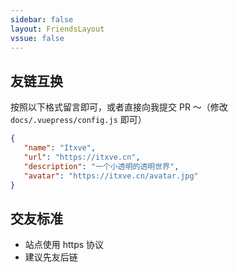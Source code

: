 ```yaml
---
sidebar: false
layout: FriendsLayout
vssue: false
---
```


## 友链互换

按照以下格式留言即可，或者直接向我提交 PR ～（修改 `docs/.vuepress/config.js` 即可）

```json
{
   "name": "Itxve",
   "url": "https://itxve.cn",
   "description": "一个小透明的透明世界",
   "avatar": "https://itxve.cn/avatar.jpg"
}
```

## 交友标准

-  站点使用 https 协议
-  建议先友后链
